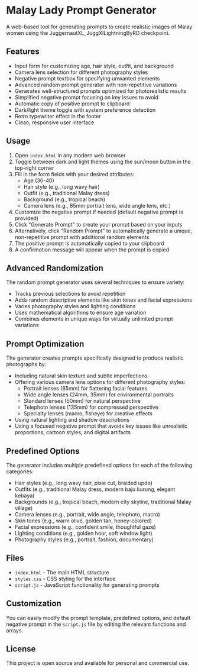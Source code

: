 # Malay Lady Prompt Generator

A web-based tool for generating prompts to create realistic images of Malay women using the JuggernautXL_JuggXILightningByRD checkpoint.

## Features

- Input form for customizing age, hair style, outfit, and background
- Camera lens selection for different photography styles
- Negative prompt textbox for specifying unwanted elements
- Advanced random prompt generator with non-repetitive variations
- Generates well-structured prompts optimized for photorealistic results
- Simplified negative prompt focusing on key issues to avoid
- Automatic copy of positive prompt to clipboard
- Dark/light theme toggle with system preference detection
- Retro typewriter effect in the footer
- Clean, responsive user interface

## Usage

1. Open `index.html` in any modern web browser
2. Toggle between dark and light themes using the sun/moon button in the top-right corner
3. Fill in the form fields with your desired attributes:
   - Age (30-40)
   - Hair style (e.g., long wavy hair)
   - Outfit (e.g., traditional Malay dress)
   - Background (e.g., tropical beach)
   - Camera lens (e.g., 85mm portrait lens, wide angle lens, etc.)
4. Customize the negative prompt if needed (default negative prompt is provided)
5. Click "Generate Prompt" to create your prompt based on your inputs
6. Alternatively, click "Random Prompt" to automatically generate a unique, non-repetitive prompt with additional random elements
7. The positive prompt is automatically copied to your clipboard
8. A confirmation message will appear when the prompt is copied

## Advanced Randomization

The random prompt generator uses several techniques to ensure variety:
- Tracks previous selections to avoid repetition
- Adds random descriptive elements like skin tones and facial expressions
- Varies photography styles and lighting conditions
- Uses mathematical algorithms to ensure age variation
- Combines elements in unique ways for virtually unlimited prompt variations

## Prompt Optimization

The generator creates prompts specifically designed to produce realistic photographs by:
- Including natural skin texture and subtle imperfections
- Offering various camera lens options for different photography styles:
  - Portrait lenses (85mm) for flattering facial features
  - Wide angle lenses (24mm, 35mm) for environmental portraits
  - Standard lenses (50mm) for natural perspective
  - Telephoto lenses (135mm) for compressed perspective
  - Specialty lenses (macro, fisheye) for creative effects
- Using natural lighting and shadow descriptions
- Using a focused negative prompt that avoids key issues like unrealistic proportions, cartoon styles, and digital artifacts

## Predefined Options

The generator includes multiple predefined options for each of the following categories:
- Hair styles (e.g., long wavy hair, pixie cut, braided updo)
- Outfits (e.g., traditional Malay dress, modern baju kurung, elegant kebaya)
- Backgrounds (e.g., tropical beach, modern city skyline, traditional Malay village)
- Camera lenses (e.g., portrait, wide angle, telephoto, macro)
- Skin tones (e.g., warm olive, golden tan, honey-colored)
- Facial expressions (e.g., confident smile, thoughtful gaze)
- Lighting conditions (e.g., golden hour, soft window light)
- Photography styles (e.g., portrait, fashion, documentary)

## Files

- `index.html` - The main HTML structure
- `styles.css` - CSS styling for the interface
- `script.js` - JavaScript functionality for generating prompts

## Customization

You can easily modify the prompt template, predefined options, and default negative prompt in the `script.js` file by editing the relevant functions and arrays.

## License

This project is open source and available for personal and commercial use. 